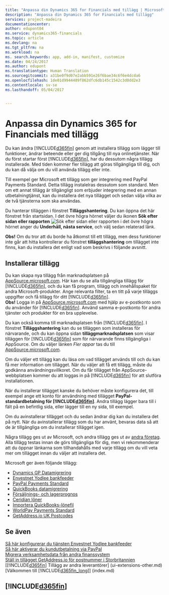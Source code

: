 ```yaml
---
title: "Anpassa din Dynamics 365 for Financials med tillägg | Microsoft Docs"
description: "Anpassa din Dynamics 365 for Financials med tillägg"
services: project-madeira
documentationcenter: 
author: edupont04
ms.service: dynamics365-financials
ms.topic: article
ms.devlang: na
ms.tgt_pltfrm: na
ms.workload: na
ms. search.keywords: app, add-in, manifest, customize
ms.date: 04/24/2017
ms.author: edupont
ms.translationtype: Human Translation
ms.sourcegitcommit: a31be0f9d07e2abb591e26f6bae34c6f6e4dcda6
ms.openlocfilehash: 1de01d9944489f862dfc6db145c1542c3d0dd2e3
ms.contentlocale: sv-se
ms.lasthandoff: 05/04/2017


---
```

# <a name="customizing-dynamics-365-for-financials-using-extensions"></a>Anpassa din Dynamics 365 for Financials med tillägg
Du kan ändra [!INCLUDE[d365fin](includes/d365fin_md.md)] genom att installera tillägg som lägger till funktioner, ändrar beteende eller ger dig tillgång till nya onlinetjänster.
När du först startar först [!INCLUDE[d365fin](includes/d365fin_md.md)], har du dessutom några tillägg installerade. Med tiden kommer fler tillägg att göras tillgängliga till dig, och du kan då välja om du vill använda tillägg eller inte.

Till exempel ger Microsoft ett tillägg som ger integrering med PayPal Payments Standard. Detta tillägg instalelras dessutom som standard.
Men om ett annat tillägg är tillgängligt som erbjuder integrering med en annan utbetalningtjänst, kan du installera det nya tillägget och sedan välja vilka av de två tjänsterna som ska användas.  

Du hanterar tilläggen i fönstret **Tilläggshantering**. Du kan öppna det här fönstret från startsidan. I det övre högra hörnet väljer du ikonen **Sök efter sidan eller rapporten** ![Sök efter sidan eller rapporten](media/ui-search/search_small.png "Sök efter sidan eller rapporten") i det övre högra hörnet anger du **Underhåll, nästa service**, och välj sedan relaterad länk.  

**Obs!** Om du tror att du borde ha åtkomst till ett tillägg, men dess funktioner inte går att hitta kontrollerar du fönstret **tilläggshantering** om tillägget inte finns, kan du installera det enligt vad som beskrivs i följande avsnitt.  

## <a name="installing-an-extension"></a>Installerar tillägg
Du kan skapa nya tillägg från marknadsplatsen på [AppSource.microsoft.com](https://appsource.microsoft.com/). Här kan du se alla tillgängliga tillägg för [!INCLUDE[d365fin](includes/d365fin_md.md)], och du kan få program, tillägg och innehållspaket för andra Microsoft-produkter. Ange relevanta filter, ta en titt på varje tilläggs uppgifter och få tillägg för ditt [!INCLUDE[d365fin](includes/d365fin_md.md)].  
**Obs!** Logga in på [AppSource.microsoft.com](https://appsource.microsoft.com/) med hjälp av e-postkonto som du använder för [!INCLUDE[d365fin](includes/d365fin_md.md)]. Använd samma e-postkonto för andra tjänster och produkter för en bra upplevelse.  

Du kan också komma till marknadsplatsen från [!INCLUDE[d365fin](includes/d365fin_md.md)]. I fönstret **Tilläggshantering** kan du se tilläggen som installeras för närvarande, och du kan öppna sidan **tilläggmarknadsplatsen** som visar tilläggen för [!INCLUDE[d365fin](includes/d365fin_md.md)] som för närvarande finns tillgängliga i AppSource. Om du väljer länken *Fler appar* tas du till [AppSource.microsoft.com](https://appsource.microsoft.com/).  

Om du väljer ett tillägg kan du läsa om vad tillägget används till och du kan få mer information om tillägget. När du väljer att få ett tillägg, måste du godkänna användningsvillkoret. Om du får tillägget från AppSource-webbplatsen kommer du att loggas in på [!INCLUDE[d365fin](includes/d365fin_md.md)] för att slutföra installationen.  

När du installerar tillägget kanske du behöver måste konfigurera det, till exempel ange ett konto för användning med tillägget **PayPal-standardbetalning för [!INCLUDE[d365fin](includes/d365fin_md.md)]**.
Andra tillägg lägger bara till i fält på en befintlig sida, eller lägger till en ny sida, till exempel.   

Om du avinstallerar tillägget och du sedan ändrar dig kan du installera det på nytt. När du avinstallerar tillägg som du har använt, bevaras data så att de är tillgängliga om du installerar tillägget igen.  

Några tillägg ges ut av Microsoft, och andra tillägg ges ut av [andra företag](ui-extensions-other.md). Alla tillägg testas innan de görs tillgängliga för dig, men vi rekommenderar att du öppnar länkarna som tillhandahålls med varje tillägg om du vill veta mer om tillägget innan du väljer att installera det.  

Microsoft ger även följande tillägg:  

* [Dynamics GP Datamigrering](ui-extensions-dynamicsgp-data-migration.md)  
* [Envestnet Yodlee bankfeeder](ui-extensions-yodlee-bank-feeds.md)  
* [PayPal Payments Standard](ui-extensions-paypal-payments-standard.md)  
* [QuickBooks datamigrering](ui-extensions-quickbooks-data-migration.md)  
* [Försäljnings- och lagerprognos](ui-extensions-sales-forecast.md)  
* [Ceridian löner](ui-extensions-ceridian-payroll.md)  
* [Importera QuickBooks-lönefil](ui-extensions-quickbooks-payroll.md)  
* [WorldPay Payments Standard](ui-extensions-worldpay-payments-standard.md)
* [GetAddress.io UK Postcodes](ui-extensions-getaddressio.md)

## <a name="see-also"></a>Se även
[Så här konfigurerar du tjänsten Envestnet Yodlee bankfeeder](bank-how-setup-bank-statement-service.md)  
[Så här aktiverar du kundutbetalning via PayPal](sales-how-enable-payment-service-extensions.md)  
[Migrera verksamhetsdata från andra finanssystem](upload-data.md)  
[Ställ in tillägget GetAddress.io för postnummer i Storbritannien](uk-setup-postal-code-service.md)  
[[!INCLUDE[d365fin](includes/d365fin_md.md)] Tillägg av andra leverantörer] (ui-extensions-other.md)  
[Välkommen till [!INCLUDE[d365fin_long](includes/d365fin_long_md.md)]] (index.md)  

## [!INCLUDE[d365fin](includes/free_trial_md.md)]
